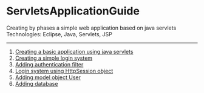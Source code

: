 # ServletsApplicationGuide
Creating by phases a simple web application based on java servlets<br>
Technologies: Eclipse, Java, Servlets, JSP

-------------------------------------------------------------------------------------------------------------------------------


1) <a href="https://github.com/Daply/ServletsApplicationGuide/tree/master/base">Creating a basic application using java servlets</a>
2) <a href="https://github.com/Daply/ServletsApplicationGuide/tree/master/login%20system">Creating a simple login system</a>
3) <a href="https://github.com/Daply/ServletsApplicationGuide/tree/master/adding%20filter%20to%20login%20system">Adding authentication filter</a>
4) <a href="https://github.com/Daply/ServletsApplicationGuide/tree/master/login%20system%20using%20HttpSession%20object">Login system using HttpSession object</a>
5) <a href="https://github.com/Daply/ServletsApplicationGuide/tree/master/adding%20model%20object%20User">Adding model object User</a>
6) <a href="https://github.com/Daply/ServletsApplicationGuide/tree/master/adding%20database">Adding database</a>
